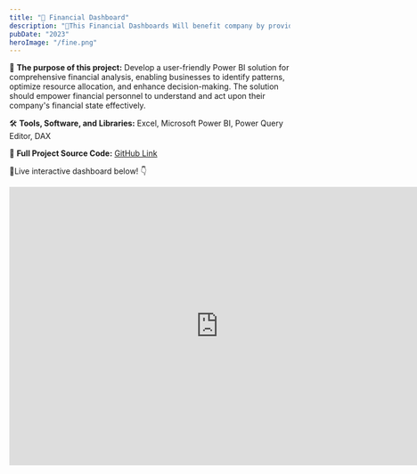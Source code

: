 ```yaml
---
title: "💸 Financial Dashboard"
description: "🚀This Financial Dashboards Will benefit company by providing easy-to-use visualizations to monitor and evaluate essential financial KPIs in real-time. They enable informed decision-making, improve transparency, and optimize financial performance, leading to better business outcomes."
pubDate: "2023"
heroImage: "/fine.png"
---
```


🎯 **The purpose of this project:** 
Develop a user-friendly Power BI solution for comprehensive financial analysis, enabling businesses to identify patterns, optimize resource allocation, and enhance decision-making. The solution should empower financial personnel to understand and act upon their company's financial state effectively.


🛠️ **Tools, Software, and Libraries:** 
Excel, Microsoft Power BI, Power Query Editor, DAX

📁 **Full Project Source Code:**   [GitHub Link](https://github.com/kirannavale/Portfolio-Projects/tree/main/Financial%20Dashboard)


🔴Live interactive dashboard below! 👇

<iframe title="Finance Dashboard" width="750" height="500" src="https://app.powerbi.com/view?r=eyJrIjoiMjI0MWZhZmQtNDljOS00ZTE3LTliMDYtNDNjMzZlNzY5NDE1IiwidCI6ImUyOWMxNmJiLTQyZTQtNDA3Yi05ZDRlLTBhNTU3MmIzZmIzZSJ9" frameborder="0" allowFullScreen="true"></iframe>


